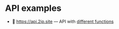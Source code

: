 # API examples 





- 🧩 https://api.2ip.site — API with [different functions][api_docs]


[api_docs]: https://blog.volodichev.com/api
